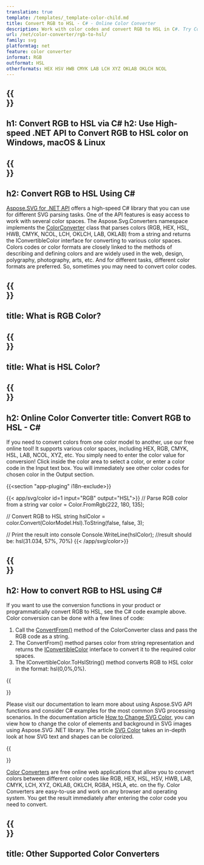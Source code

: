 ```yaml
---
translation: true
template: /templates/_template-color-child.md
title: Convert RGB to HSL - C# - Online Color Converter
description: Work with color codes and convert RGB to HSL in C#. Try Color Converter for free!
url: /net/color-converter/rgb-to-hsl/
family: svg
platformtag: net
feature: color converter
informat: RGB
outformat: HSL
otherformats: HEX HSV HWB CMYK LAB LCH XYZ OKLAB OKLCH NCOL
---
```


{{<section banner>}}
---
h1: Convert RGB to HSL via C#
h2: Use High-speed .NET API to Convert RGB to HSL color on Windows, macOS & Linux
---

{{<section overview>}}
---
h2: Convert RGB to HSL Using C#
---

[Aspose.SVG for .NET API](https://products.aspose.com/svg/net/) offers a high-speed C# library that you can use for different SVG parsing tasks. One of the API features is easy access to work with several color spaces. The Aspose.Svg.Converters namespace implements the [ColorConverter](https://reference.aspose.com/svg/net/aspose.svg.converters/colorconverter/) class that parses colors (RGB, HEX, HSL, HWB, CMYK, NCOL, LCH, OKLCH, LAB, OKLAB) from a string and returns the IConvertibleColor interface for converting to various color spaces.<br>
Colors codes or color formats are closely linked to the methods of describing and defining colors and are widely used in the web, design, polygraphy, photography, arts, etc. And for different tasks, different color formats are preferred. So, sometimes you may need to convert color codes.

{{<section input-color>}}
---
title: What is RGB Color?
---

{{<section output-color>}}
---
title: What is HSL Color?
---

{{<section code-text>}}
---
h2: Online Color Converter
title: Convert RGB to HSL - C#
---
If you need to convert colors from one color model to another, use our free online tool! It supports various color spaces, including HEX, RGB, CMYK, HSL, LAB, NCOL, XYZ, etc. You simply need to enter the color value for conversion! Click inside the color area to select a color, or enter a color code in the Input text box. You will immediately see other color codes for chosen color in the Output section.

{{<section "app-pluging" i18n-exclude>}}

{{< app/svg/color id=1 input="RGB" output="HSL">}}
// Parse RGB color from a string
var color = Color.FromRgb(222, 180, 135);

// Convert RGB to HSL 
string hslColor = color.Convert(ColorModel.Hsl).ToString(false, false, 3);

// Print the result into console
Console.WriteLine(hslColor);
//result should be: hsl(31.034, 57%, 70%)
{{< /app/svg/color>}}

{{<section steps>}}
---
h2: How to convert RGB to HSL using C#
---
If you want to use the conversion functions in your product or programmatically convert RGB to HSL, see the C# code example above. Color conversion can be done with a few lines of code:
1. Call the [ConvertFrom()](https://reference.aspose.com/svg/net/aspose.svg.converters/colorconverter/convertfrom/) method of the ColorConverter class and pass the RGB code as a string. 
2. The ConvertFrom() method parses color from string representation and returns the [IConvertibleColor](https://reference.aspose.com/svg/net/aspose.svg.drawing/iconvertiblecolor/) interface to convert it to the required color spaces.
3. The IConvertibleColor.ToHslString() method converts RGB to HSL color in the format: hsl(0,0%,0%).

{{<section documentation>}}

Please visit our documentation to learn more about using Aspose.SVG API functions and consider C# examples for the most common SVG processing scenarios. In the documentation article <a href="https://docs.aspose.com/svg/net/how-to-work-with-aspose-svg-api/how-to-change-svg-color/" target="_blank">How to Change SVG Color</a>, you can view how to change the color of elements and background in SVG images using Aspose.SVG .NET library. The article <a href="https://docs.aspose.com/svg/net/drawing-basics/svg-color/" target="_blank">SVG Color</a> takes an in-depth look at how SVG text and shapes can be colorized.

{{<section online-color-converter>}}

[Color Converters](https://products.aspose.app/svg/color-converter) are free online web applications that allow you to convert colors between different color codes like RGB, HEX, HSL, HSV, HWB, LAB, CMYK, LCH, XYZ, OKLAB, OKLCH, RGBA, HSLA, etc. on the fly. Color Converters are easy-to-use and work on any browser and operating system. You get the result immediately after entering the color code you need to convert.

{{<section other-color-converters>}}
---
title: Other Supported Color Converters
---